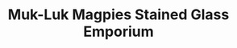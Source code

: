 ---
title: "Muk-Luk Magpies Stained Glass Emporium"
url: /airdrie/muk-luk-magpies-stained-glass-emporium/
shop: Glaserei
---